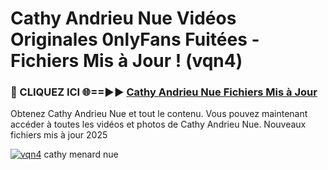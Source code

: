 # Cathy Andrieu Nue Vidéos Originales 0nlyFans Fuitées - Fichiers Mis à Jour ! (vqn4)

<h3>🔴 CLIQUEZ ICI 🌐==►► <a href="https://tinyurl.com/2pmr4ezf" rel="nofollow">Cathy Andrieu Nue Fichiers Mis à Jour</a></h3>

Obtenez Cathy Andrieu Nue et tout le contenu. Vous pouvez maintenant accéder à toutes les vidéos et photos de Cathy Andrieu Nue. Nouveaux fichiers mis à jour 2025

[![vqn4](https://i.imgur.com/6SNvagu.gif)](https://tinyurl.com/2pmr4ezf)
cathy menard nue